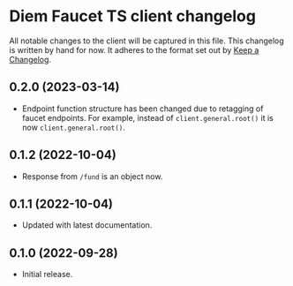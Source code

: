 # Diem Faucet TS client changelog

All notable changes to the client will be captured in this file. This changelog is written by hand for now. It adheres to the format set out by [Keep a Changelog](https://keepachangelog.com/en/1.0.0/).

## 0.2.0 (2023-03-14)
- Endpoint function structure has been changed due to retagging of faucet endpoints. For example, instead of `client.general.root()` it is now `client.general.root()`.

## 0.1.2 (2022-10-04)
- Response from `/fund` is an object now.

## 0.1.1 (2022-10-04)
- Updated with latest documentation.

## 0.1.0 (2022-09-28)
- Initial release.
